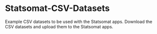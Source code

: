 # Statsomat-CSV-Datasets
Example CSV datasets to be used with the Statsomat apps. Download the CSV datasets and upload them to the Statsomat apps. 
